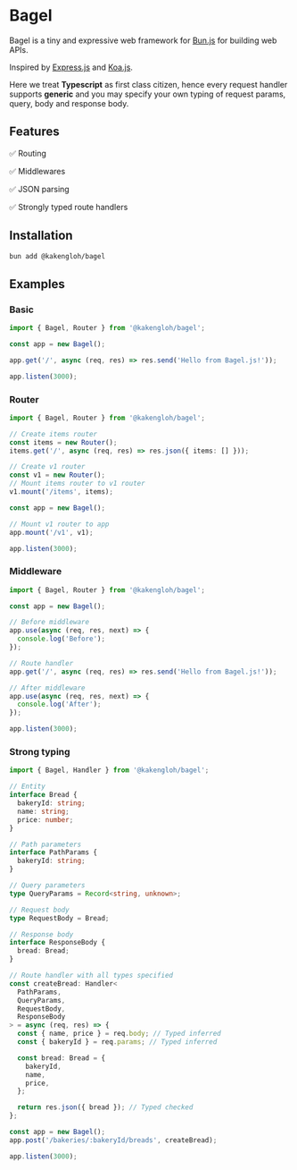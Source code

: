 # Bagel

Bagel is a tiny and expressive web framework for [Bun.js](https://bun.sh/) for building web APIs.

Inspired by [Express.js](https://expressjs.com/) and [Koa.js](https://koajs.com/).

Here we treat **Typescript** as first class citizen, hence every request handler supports **generic** and you may specify your own typing of request params, query, body and response body.

## Features
✅ Routing

✅ Middlewares

✅ JSON parsing

✅ Strongly typed route handlers

## Installation

```bash
bun add @kakengloh/bagel
```

## Examples

### Basic

```typescript
import { Bagel, Router } from '@kakengloh/bagel';

const app = new Bagel();

app.get('/', async (req, res) => res.send('Hello from Bagel.js!'));

app.listen(3000);
```

### Router
```typescript
import { Bagel, Router } from '@kakengloh/bagel';

// Create items router
const items = new Router();
items.get('/', async (req, res) => res.json({ items: [] }));

// Create v1 router
const v1 = new Router();
// Mount items router to v1 router
v1.mount('/items', items);

const app = new Bagel();

// Mount v1 router to app
app.mount('/v1', v1);

app.listen(3000);
```

### Middleware
```typescript
import { Bagel, Router } from '@kakengloh/bagel';

const app = new Bagel();

// Before middleware
app.use(async (req, res, next) => {
  console.log('Before');
});

// Route handler
app.get('/', async (req, res) => res.send('Hello from Bagel.js!'));

// After middleware
app.use(async (req, res, next) => {
  console.log('After');
});

app.listen(3000);
```

### Strong typing
```typescript
import { Bagel, Handler } from '@kakengloh/bagel';

// Entity
interface Bread {
  bakeryId: string;
  name: string;
  price: number;
}

// Path parameters
interface PathParams {
  bakeryId: string;
}

// Query parameters
type QueryParams = Record<string, unknown>;

// Request body
type RequestBody = Bread;

// Response body
interface ResponseBody {
  bread: Bread;
}

// Route handler with all types specified
const createBread: Handler<
  PathParams,
  QueryParams,
  RequestBody,
  ResponseBody
> = async (req, res) => {
  const { name, price } = req.body; // Typed inferred
  const { bakeryId } = req.params; // Typed inferred

  const bread: Bread = {
    bakeryId,
    name,
    price,
  };

  return res.json({ bread }); // Typed checked
};

const app = new Bagel();
app.post('/bakeries/:bakeryId/breads', createBread);

app.listen(3000);

```

